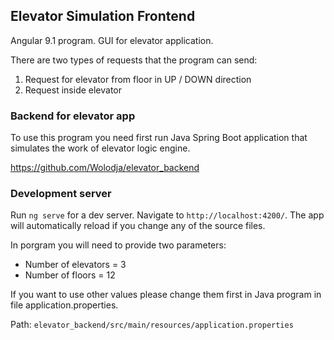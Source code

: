 ## Elevator Simulation Frontend

Angular 9.1 program. GUI for elevator application. 

There are two types of requests that the program can send: 
1. Request for elevator from floor in UP / DOWN direction
2. Request inside elevator


### Backend for elevator app

To use this program you need first run Java Spring Boot application that simulates the work of elevator logic engine.

https://github.com/Wolodja/elevator_backend
### Development server

Run `ng serve` for a dev server. Navigate to `http://localhost:4200/`. The app will automatically reload if you change any of the source files.

In porgram you will need to provide two parameters:
- Number of elevators = 3
- Number of floors = 12

If you want to use other values please change them first in Java program in file application.properties.

Path: `elevator_backend/src/main/resources/application.properties`
